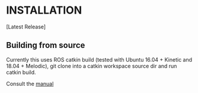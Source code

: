 
# INSTALLATION

[Latest Release]

## Building from source

Currently this uses ROS catkin build
(tested with Ubuntu 16.04 + Kinetic and 18.04 + Melodic),
git clone into a catkin workspace source dir and run catkin build.

Consult the [manual]

[manual]: doc/lambda-manual.md
